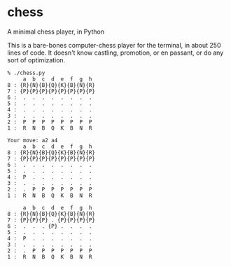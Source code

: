 # chess
A minimal chess player, in Python

This is a bare-bones computer-chess player for the terminal, in about 250 lines of code. It doesn't know castling, promotion, or en passant, or do any sort of optimization.

```
% ./chess.py
     a  b  c  d  e  f  g  h
8 : {R}{N}{B}{Q}{K}{B}{N}{R}
7 : {P}{P}{P}{P}{P}{P}{P}{P}
6 :  .  .  .  .  .  .  .  . 
5 :  .  .  .  .  .  .  .  . 
4 :  .  .  .  .  .  .  .  . 
3 :  .  .  .  .  .  .  .  . 
2 :  P  P  P  P  P  P  P  P 
1 :  R  N  B  Q  K  B  N  R 

Your move: a2 a4
     a  b  c  d  e  f  g  h
8 : {R}{N}{B}{Q}{K}{B}{N}{R}
7 : {P}{P}{P}{P}{P}{P}{P}{P}
6 :  .  .  .  .  .  .  .  . 
5 :  .  .  .  .  .  .  .  . 
4 :  P  .  .  .  .  .  .  . 
3 :  .  .  .  .  .  .  .  . 
2 :  .  P  P  P  P  P  P  P 
1 :  R  N  B  Q  K  B  N  R 

     a  b  c  d  e  f  g  h
8 : {R}{N}{B}{Q}{K}{B}{N}{R}
7 : {P}{P}{P} . {P}{P}{P}{P}
6 :  .  .  . {P} .  .  .  . 
5 :  .  .  .  .  .  .  .  . 
4 :  P  .  .  .  .  .  .  . 
3 :  .  .  .  .  .  .  .  . 
2 :  .  P  P  P  P  P  P  P 
1 :  R  N  B  Q  K  B  N  R 
```
